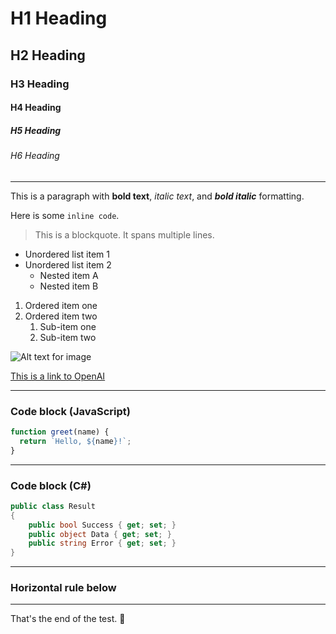 # H1 Heading

## H2 Heading

### H3 Heading

#### H4 Heading

##### H5 Heading

###### H6 Heading

---

This is a paragraph with **bold text**, _italic text_, and **_bold italic_** formatting.

Here is some `inline code`.

> This is a blockquote.
> It spans multiple lines.

- Unordered list item 1
- Unordered list item 2
  - Nested item A
  - Nested item B

1. Ordered item one
2. Ordered item two
   1. Sub-item one
   2. Sub-item two

![Alt text for image](https://via.placeholder.com/150)

[This is a link to OpenAI](https://openai.com)

---

### Code block (JavaScript)

```js
function greet(name) {
  return `Hello, ${name}!`;
}
```

---

### Code block (C#)

```csharp
public class Result 
{
    public bool Success { get; set; }
    public object Data { get; set; }
    public string Error { get; set; }
}
```

---

### Horizontal rule below

---

That's the end of the test. 🎉

